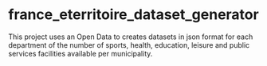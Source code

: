 # france_eterritoire_dataset_generator
This project uses an Open Data to creates datasets in json format for each department of the number of sports, health, education, leisure and public services facilities available per municipality.
